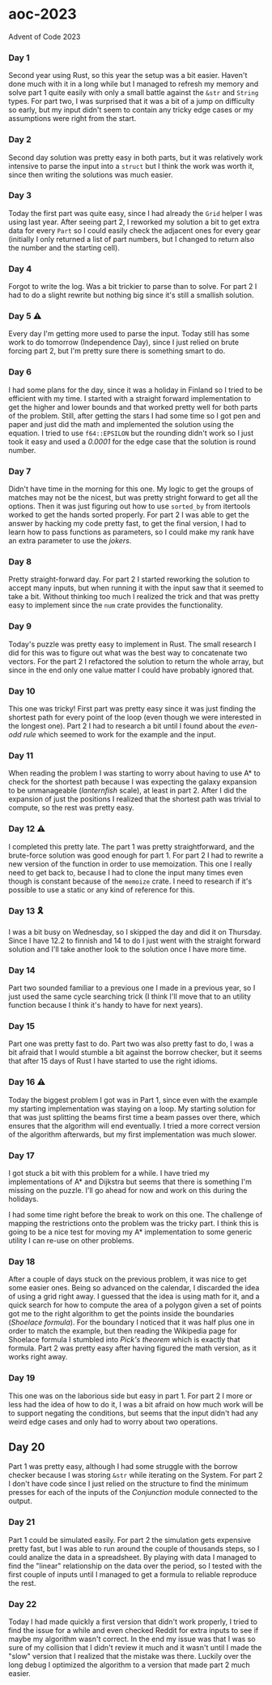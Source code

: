 # aoc-2023
Advent of Code 2023

### Day 1

Second year using Rust, so this year the setup was a bit easier. Haven't done much with it in a long while but I managed to refresh my memory and solve part 1 quite easily with only a small battle against the `&str` and `String` types. For part two, I was surprised that it was a bit of a jump on difficulty so early, but my input didn't seem to contain any tricky edge cases or my assumptions were right from the start.

### Day 2

Second day solution was pretty easy in both parts, but it was relatively work intensive to parse the input into a `struct` but I think the work was worth it, since then writing the solutions was much easier. 

### Day 3

Today the first part was quite easy, since I had already the `Grid` helper I was using last year. After seeing part 2, I reworked my solution a bit to get extra data for every `Part` so I could easily check the adjacent ones for every gear (initially I only returned a list of part numbers, but I changed to return also the number and the starting cell). 

### Day 4

Forgot to write the log. Was a bit trickier to parse than to solve. For part 2 I had to do a slight rewrite but nothing big since it's still a smallish solution.

### Day 5 :warning:

Every day I'm getting more used to parse the input. Today still has some work to do tomorrow (Independence Day), since I just relied on brute forcing part 2, but I'm pretty sure there is something smart to do. 

### Day 6

I had some plans for the day, since it was a holiday in Finland so I tried to be efficient with my time. I started with a straight forward implementation to get the higher and lower bounds and that worked pretty well for both parts of the problem. Still, after getting the stars I had some time so I got pen and paper and just did the math and implemented the solution using the equation. I tried to use `f64::EPSILON` but the rounding didn't work so I just took it easy and used a *0.0001* for the edge case that the solution is round number.

### Day 7

Didn't have time in the morning for this one. My logic to get the groups of matches may not be the nicest, but was pretty stright forward to get all the options. Then it was just figuring out how to use `sorted_by` from itertools worked to get the hands sorted properly. For part 2 I was able to get the answer by hacking my code pretty fast, to get the final version, I had to learn how to pass functions as parameters, so I could make my rank have an extra parameter to use the *jokers*. 

### Day 8

Pretty straight-forward day. For part 2 I started reworking the solution to accept many inputs, but when running it with the input saw that it seemed to take a bit. Without thinking too much I realized the trick and that was pretty easy to implement since the `num` crate provides the functionality. 

### Day 9

Today's puzzle was pretty easy to implement in Rust. The small research I did for this was to figure out what was the best way to concatenate two vectors. For the part 2 I refactored the solution to return the whole array, but since in the end only one value matter I could have probably ignored that.

### Day 10

This one was tricky! First part was pretty easy since it was just finding the shortest path for every point of the loop (even though we were interested in the longest one). Part 2 I had to research a bit until I found about the *even-odd rule* which seemed to work for the example and the input.

### Day 11

When reading the problem I was starting to worry about having to use A* to check for the shortest path because I was expecting the galaxy expansion to be unmanageable (*lanternfish* scale), at least in part 2. After I did the expansion of just the positions I realized that the shortest path was trivial to compute, so the rest was pretty easy. 

### Day 12 :warning:

I completed this pretty late. The part 1 was pretty straightforward, and the brute-force solution was good enough for part 1. For part 2 I had to rewrite a new version of the function in order to use memoization. This one I really need to get back to, because I had to clone the input many times even though is constant because of the `memoize` crate. I need to research if it's possible to use a static or any kind of reference for this. 

### Day 13 :reminder_ribbon:

I was a bit busy on Wednesday, so I skipped the day and did it on Thursday. Since I have 12.2 to finnish and 14 to do I just went with the straight forward solution and I'll take another look to the solution once I have more time.

### Day 14

Part two sounded familiar to a previous one I made in a previous year, so I just used the same cycle searching trick (I think I'll move that to an utility function because I think it's handy to have for next years).

### Day 15

Part one was pretty fast to do. Part two was also pretty fast to do, I was a bit afraid that I would stumble a bit against the borrow checker, but it seems that after 15 days of Rust I have started to use the right idioms. 

### Day 16 :warning:

Today the biggest problem I got was in Part 1, since even with the example my starting implementation was staying on a loop. My starting solution for that was just splitting the beams first time a beam passes over there, which ensures that the algorithm will end eventually. I tried a more correct version of the algorithm afterwards, but my first implementation was much slower.

### Day 17

I got stuck a bit with this problem for a while. I have tried my implementations of A* and Dijkstra but seems that there is something I'm missing on the puzzle. I'll go ahead for now and work on this during the holidays.

I had some time right before the break to work on this one. The challenge of mapping the restrictions onto the problem was the tricky part. I think this is going to be a nice test for moving my A* implementation to some generic utility I can re-use on other problems.

### Day 18

After a couple of days stuck on the previous problem, it was nice to get some easier ones. Being so advanced on the calendar, I discarded the idea of using a grid right away. I guessed that the idea is using math for it, and a quick search for how to compute the area of a polygon given a set of points got me to the right algorithm to get the points inside the boundaries (*Shoelace formula*). For the boundary I noticed that it was half plus one in order to match the example, but then reading the Wikipedia page for Shoelace formula I stumbled into *Pick's theorem* which is exactly that formula. Part 2 was pretty easy after having figured the math version, as it works right away. 

### Day 19

This one was on the laborious side but easy in part 1. For part 2 I more or less had the idea of how to do it, I was a bit afraid on how much work will be to support negating the conditions, but seems that the input didn't had any weird edge cases and only had to worry about two operations. 

## Day 20

Part 1 was pretty easy, although I had some struggle with the borrow checker because I was storing `&str` while iterating on the System. For part 2 I don't have code since I just relied on the structure to find the minimum presses for each of the inputs of the *Conjunction* module connected to the output.

### Day 21

Part 1 could be simulated easily. For part 2 the simulation gets expensive pretty fast, but I was able to run around the couple of thousands steps, so I could analize the data in a spreadsheet. By playing with data I managed to find the "linear" relationship on the data over the period, so I tested with the first couple of inputs until I managed to get a formula to reliable reproduce the rest. 

### Day 22

Today I had made quickly a first version that didn't work properly, I tried to find the issue for a while and even checked Reddit for extra inputs to see if maybe my algorithm wasn't correct. In the end my issue was that I was so sure of my collision that I didn't review it much and it wasn't until I made the "slow" version that I realized that the mistake was there. Luckily over the long debug I optimized the algorithm to a version that made part 2 much easier.
